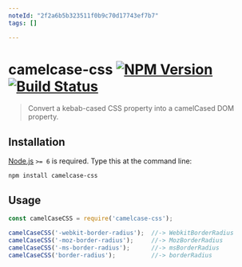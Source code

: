 ```yaml
---
noteId: "2f2a6b5b323511f0b9c70d17743ef7b7"
tags: []

---
```


# camelcase-css [![NPM Version][npm-image]][npm-url] [![Build Status][travis-image]][travis-url]

> Convert a kebab-cased CSS property into a camelCased DOM property.


## Installation
[Node.js](http://nodejs.org/) `>= 6` is required. Type this at the command line:
```shell
npm install camelcase-css
```


## Usage
```js
const camelCaseCSS = require('camelcase-css');

camelCaseCSS('-webkit-border-radius');  //-> WebkitBorderRadius
camelCaseCSS('-moz-border-radius');     //-> MozBorderRadius
camelCaseCSS('-ms-border-radius');      //-> msBorderRadius
camelCaseCSS('border-radius');          //-> borderRadius
```


[npm-image]: https://img.shields.io/npm/v/camelcase-css.svg
[npm-url]: https://npmjs.org/package/camelcase-css
[travis-image]: https://img.shields.io/travis/stevenvachon/camelcase-css.svg
[travis-url]: https://travis-ci.org/stevenvachon/camelcase-css
